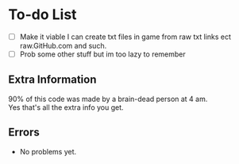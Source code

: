# To-do List
- [ ] Make it viable I can create txt files in game from raw txt links ect raw.GitHub.com and such.
- [ ] Prob some other stuff but im too lazy to remember

## Extra Information
90% of this code was made by a brain-dead person at 4 am.<br>
Yes that's all the extra info you get.<br>

## Errors 
- No problems yet.